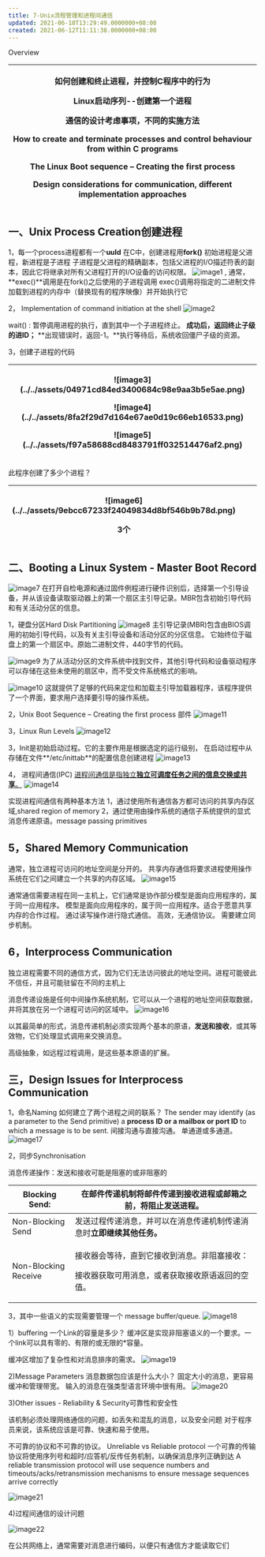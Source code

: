 ```yaml
---
title: 7-Unix流程管理和进程间通信
updated: 2021-06-18T13:29:49.0000000+08:00
created: 2021-06-12T11:11:38.0000000+08:00
---
```


Overview
<table>
<colgroup>
<col style="width: 100%" />
</colgroup>
<thead>
<tr class="header">
<th><p>如何创建和终止进程，并控制C程序中的行为</p>
<p>Linux启动序列--创建第一个进程</p>
<p>通信的设计考虑事项，不同的实施方法</p>
<p>How to create and terminate processes and control behaviour from within C programs</p>
<p>The Linux Boot sequence – Creating the first process</p>
<p>Design considerations for communication, different implementation approaches</p></th>
</tr>
</thead>
<tbody>
</tbody>
</table>

## 一、Unix Process Creation创建进程
1，每一个process进程都有一个**uuId**
在C中，创建进程用**fork()**
初始进程是父进程，新进程是子进程
子进程是父进程的精确副本，包括父进程的I/O描述符表的副本，因此它将继承对所有父进程打开的I/O设备的访问权限。
![image1](../../assets/a8850dec43f84fe0a9476fe3eb437d85.png)
,
通常，**exec()**调用是在fork()之后使用的子进程调用
exec()调用将指定的二进制文件加载到进程的内存中（替换现有的程序映像）并开始执行它

2， Implementation of command initiation at the shell
![image2](../../assets/a1c66231878744a08436b808cc6ec5fa.png)

wait() : 暂停调用进程的执行，直到其中一个子进程终止。
**成功后，返回终止子级的进ID；**
**出现错误时，返回-1。**执行等待后，系统收回僵尸子级的资源。

3，创建子进程的代码
<table>
<colgroup>
<col style="width: 100%" />
</colgroup>
<thead>
<tr class="header">
<th><p>![image3](../../assets/04971cd84ed3400684c98e9aa3b5e5ae.png)</p>
<p>![image4](../../assets/8fa2f29d7d164e67ae0d19c66eb16533.png)</p>
<p>![image5](../../assets/f97a58688cd8483791ff032514476af2.png)</p></th>
</tr>
</thead>
<tbody>
</tbody>
</table>

此程序创建了多少个进程？
<table>
<colgroup>
<col style="width: 88%" />
<col style="width: 11%" />
</colgroup>
<thead>
<tr class="header">
<th><p>![image6](../../assets/9ebcc67233f24049834d8bf546b9b78d.png)</p>
<p>3个</p></th>
<th></th>
</tr>
</thead>
<tbody>
</tbody>
</table>

## 二、Booting a Linux System - Master Boot Record
![image7](../../assets/9d91b8be1aee42598d91eb0b2e760e08.png)
在打开自检电源和通过固件例程进行硬件识别后，选择第一个引导设备，并从该设备读取驱动器上的第一个扇区主引导记录。MBR包含初始引导代码和有关活动分区的信息。

1，硬盘分区Hard Disk Partitioning
![image8](../../assets/f8ce00845708474f9e15f4dab3b8a44d.png)
主引导记录(MBR)包含由BIOS调用的初始引导代码，以及有关主引导设备和活动分区的分区信息。
它始终位于磁盘上的第一个扇区中。原始二进制文件，440字节的代码。

![image9](../../assets/5191fc87794f4eb0a2fbfa574e609a61.png)
为了从活动分区的文件系统中找到文件，其他引导代码和设备驱动程序可以存储在这些未使用的扇区中，而不受文件系统格式的影响。

![image10](../../assets/f4b4e352364c4f64a46ca747b1791e79.png)
这就提供了足够的代码来定位和加载主引导加载器程序，该程序提供了一个界面，要求用户选择要引导的操作系统。

2，Unix Boot Sequence – Creating the first process
部件
![image11](../../assets/295d8a20366648869c11b38e1cd66ad6.png)

3，Linux Run Levels
![image12](../../assets/fa19d7ecf1814f99bb8fc3a7e9a5393a.png)

3，Init是初始启动过程。它的主要作用是根据选定的运行级别，
在启动过程中从存储在文件**/etc/inittab**的配置信息创建进程
![image13](../../assets/a66063a7037b43ffab3619d22824276f.png)

4， 进程间通信(IPC)
<u>进程间通信是指独立**独立可调度任务之间的信息交换或共享**。</u>
![image14](../../assets/67f5291240334f0e8261dc978a82d763.png)

实现进程间通信有两种基本方法
1，通过使用所有通信各方都可访问的共享内存区域,shared region of memory
2，通过使用由操作系统的通信子系统提供的显式消息传递原语。message passing primitives

## 5，Shared Memory Communication
通常，独立进程可访问的地址空间是分开的。
共享内存通信将要求进程使用操作系统在它们之间建立一个共享的内存区域。
![image15](../../assets/1bc61350553b436f9acf6f412b838ab7.png)

通常通信需要进程在同一主机上，它们通常是协作部分模型是面向应用程序的，属于同一应用程序。
模型是面向应用程序的，属于同一应用程序。适合于愿意共享内存的合作过程。
通过读写操作进行隐式通信。
高效，无通信协议。
需要建立同步机制。

## 6，Interprocess Communication
独立进程需要不同的通信方式，因为它们无法访问彼此的地址空间。进程可能彼此不信任，并且可能驻留在不同的主机上

消息传递设施是任何中间操作系统机制，它可以从一个进程的地址空间获取数据，并将其放在另一个进程可访问的区域中。
![image16](../../assets/b0b56bc2d3884e77a0595758d955cec4.png)

以其最简单的形式，消息传递机制必须实现两个基本的原语，**发送和接收**，或其等效物，它们处理显式调用来交换消息。

高级抽象，如远程过程调用，是这些基本原语的扩展。

## 三，Design Issues for Interprocess Communication
1，命名Naming
如何建立了两个进程之间的联系？
The sender may identify (as a parameter to the Send primitive) a **process ID or a mailbox or port ID** to which a message is to be sent.
间接沟通与直接沟通。
单通道或多通道。
![image17](../../assets/62dfefa366c54dc0beaf4906c0285b87.png)

2，同步Synchronisation

消息传递操作：发送和接收可能是阻塞的或非阻塞的

<table>
<colgroup>
<col style="width: 25%" />
<col style="width: 74%" />
</colgroup>
<thead>
<tr class="header">
<th>Blocking Send:</th>
<th>在邮件传递机制将邮件传递到接收进程或邮箱之前，将阻止发送进程。</th>
</tr>
</thead>
<tbody>
<tr class="odd">
<td>Non-Blocking Send</td>
<td>发送过程传递消息，并可以在消息传递机制传递消息时<strong>立即继续其他任务。</strong></td>
</tr>
<tr class="even">
<td>Non-Blocking Receive</td>
<td><p>接收器会等待，直到它接收到消息。非阻塞接收：</p>
<p>接收器获取可用消息，或者获取接收原语返回的空值。</p></td>
</tr>
</tbody>
</table>

3，其中一些语义的实现需要管理一个 message buffer/queue.
![image18](../../assets/cd074d2c73ce480ea4fe719eafa5a74b.png)

1）buffering
一个Link的容量是多少？
缓冲区是实现非阻塞语义的一个要求。一个link可以具有零的、有限的或无限的\*容量。

缓冲区增加了复杂性和对消息排序的需求。
![image19](../../assets/2e932fea43f24af6897e1fc6c9b64463.png)

2)Message Parameters
消息数据包应该是什么大小？
固定大小的消息，更容易缓冲和管理带宽。
输入的消息在强类型语言环境中很有用。
![image20](../../assets/b146983e3575411d82ee37e4a30fa99c.png)

3)Other issues - Reliability & Security可靠性和安全性

该机制必须处理网络通信的问题，如丢失和混乱的消息，以及安全问题
对于程序员来说，该系统应该是可靠、快速和易于使用。

不可靠的协议和不可靠的协议。
Unreliable vs Reliable protocol
一个可靠的传输协议将使用序列号和超时/应答机/反传任务机制，以确保消息序列正确到达
A reliable transmission protocol will use sequence numbers and timeouts/acks/retransmission mechanisms to ensure message sequences arrive correctly

![image21](../../assets/73e12026b10f46abb79494122ef06a70.png)

4)过程间通信的设计问题

![image22](../../assets/c0a2cfcb94134af9aaaa7f0cf6d1af00.png)

在公共网络上，通常需要对消息进行编码，以便只有通信方才能读取它们

